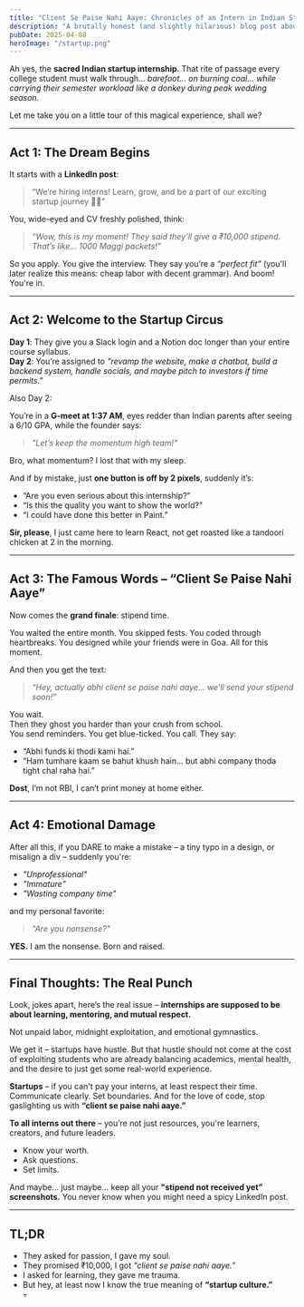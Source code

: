 ```yaml
---
title: "Client Se Paise Nahi Aaye: Chronicles of an Intern in Indian Startups"
description: "A brutally honest (and slightly hilarious) blog post about the true experience of interning at Indian startups."
pubDate: 2025-04-08
heroImage: "/startup.png"
---
```


Ah yes, the **sacred Indian startup internship**. That rite of passage every college student must walk through… _barefoot… on burning coal… while carrying their semester workload like a donkey during peak wedding season._

Let me take you on a little tour of this magical experience, shall we?

---

## Act 1: The Dream Begins

It starts with a **LinkedIn post**:

> “We’re hiring interns! Learn, grow, and be a part of our exciting startup journey 💼✨”

You, wide-eyed and CV freshly polished, think:

> _“Wow, this is my moment! They said they’ll give a ₹10,000 stipend. That’s like… 1000 Maggi packets!”_

So you apply. You give the interview. They say you’re a _“perfect fit”_ (you'll later realize this means: cheap labor with decent grammar). And boom! You're in.

---

## Act 2: Welcome to the Startup Circus

**Day 1**: They give you a Slack login and a Notion doc longer than your entire course syllabus.  
**Day 2**: You’re assigned to _"revamp the website, make a chatbot, build a backend system, handle socials, and maybe pitch to investors if time permits."_

Also Day 2:

You’re in a **G-meet at 1:37 AM**, eyes redder than Indian parents after seeing a 6/10 GPA, while the founder says:

> _"Let’s keep the momentum high team!"_

Bro, what momentum? I lost that with my sleep.

And if by mistake, just **one button is off by 2 pixels**, suddenly it’s:

- “Are you even serious about this internship?”
- “Is this the quality you want to show the world?”
- “I could have done this better in Paint.”

**Sir, please**, I just came here to learn React, not get roasted like a tandoori chicken at 2 in the morning.

---

## Act 3: The Famous Words – “Client Se Paise Nahi Aaye”

Now comes the **grand finale**: stipend time.

You waited the entire month. You skipped fests. You coded through heartbreaks. You designed while your friends were in Goa. All for this moment.

And then you get the text:

> _“Hey, actually abhi client se paise nahi aaye… we’ll send your stipend soon!”_

You wait.  
Then they ghost you harder than your crush from school.  
You send reminders. You get blue-ticked. You call. They say:

- “Abhi funds ki thodi kami hai.”
- “Ham tumhare kaam se bahut khush hain... but abhi company thoda tight chal raha hai.”

**Dost**, I’m not RBI, I can’t print money at home either.

---

## Act 4: Emotional Damage

After all this, if you DARE to make a mistake – a tiny typo in a design, or misalign a div – suddenly you're:

- _"Unprofessional"_
- _"Immature"_
- _"Wasting company time"_

and my personal favorite:

> _"Are you nonsense?"_

**YES.** I am the nonsense. Born and raised.

---

## Final Thoughts: The Real Punch

Look, jokes apart, here’s the real issue – **internships are supposed to be about learning, mentoring, and mutual respect.**

Not unpaid labor, midnight exploitation, and emotional gymnastics.

We get it – startups have hustle. But that hustle should not come at the cost of exploiting students who are already balancing academics, mental health, and the desire to just get some real-world experience.

**Startups** – if you can't pay your interns, at least respect their time. Communicate clearly. Set boundaries. And for the love of code, stop gaslighting us with **“client se paise nahi aaye.”**

**To all interns out there** – you’re not just resources, you're learners, creators, and future leaders.

- Know your worth.  
- Ask questions.  
- Set limits.

And maybe… just maybe… keep all your **"stipend not received yet” screenshots.** You never know when you might need a spicy LinkedIn post.

---

## TL;DR

- They asked for passion, I gave my soul.  
- They promised ₹10,000, I got _“client se paise nahi aaye.”_  
- I asked for learning, they gave me trauma.  
- But hey, at least now I know the true meaning of **“startup culture.”**  
💀
